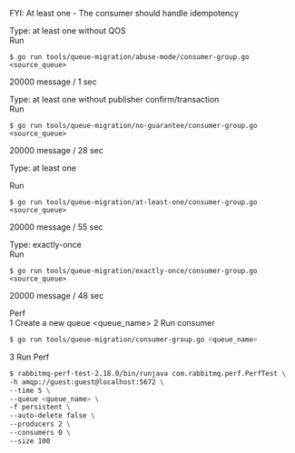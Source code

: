 FYI: At least one - The consumer should handle idempotency

Type: at least one without QOS  
Run
```
$ go run tools/queue-migration/abuse-mode/consumer-group.go <source_queue>
```
20000 message / 1 sec

Type: at least one without publisher confirm/transaction  
Run
```
$ go run tools/queue-migration/no-guarantee/consumer-group.go <source_queue>
```
20000 message / 28 sec

Type: at least one  

Run
```
$ go run tools/queue-migration/at-least-one/consumer-group.go <source_queue>
```
20000 message / 55 sec

Type: exactly-once  
Run
```
$ go run tools/queue-migration/exactly-once/consumer-group.go <source_queue>
```
20000 message / 48 sec

Perf  
1 Create a new queue <queue_name>
2 Run consumer
```sh
$ go run tools/queue-migration/consumer-group.go <queue_name>
```

3 Run Perf
```sh
$ rabbitmq-perf-test-2.18.0/bin/runjava com.rabbitmq.perf.PerfTest \
-h amqp://guest:guest@localhost:5672 \
--time 5 \
--queue <queue_name> \
-f persistent \
--auto-delete false \
--producers 2 \
--consumers 0 \
--size 100
```
